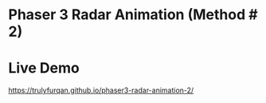 # Phaser 3 Radar Animation (Method # 2)

# Live Demo
https://trulyfurqan.github.io/phaser3-radar-animation-2/
